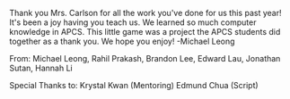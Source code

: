 Thank you Mrs. Carlson for all the work you've done for us this past year! It's been a joy having you teach us. We learned so much computer knowledge in APCS. This little game was a project the APCS students did together as a thank you. We hope you enjoy!
    -Michael Leong

From:
    Michael Leong,
    Rahil Prakash,
    Brandon Lee,
    Edward Lau,
    Jonathan Sutan,
    Hannah Li

Special Thanks to:
    Krystal Kwan (Mentoring)
    Edmund Chua (Script)
